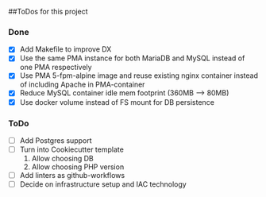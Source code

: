 ##ToDos for this project


### Done
- [x] Add Makefile to improve DX
- [x] Use the same PMA instance for both MariaDB and MySQL instead of one PMA respectively
- [x] Use PMA 5-fpm-alpine image and reuse existing nginx container instead of including Apache in PMA-container
- [x] Reduce MySQL container idle mem footprint (360MB --> 80MB)
- [x] Use docker volume instead of FS mount for DB persistence

### ToDo
- [ ] Add Postgres support
- [ ] Turn into Cookiecutter template
   1. Allow choosing DB
   2. Allow choosing PHP version
- [ ] Add linters as github-workflows
- [ ] Decide on infrastructure setup and IAC technology
